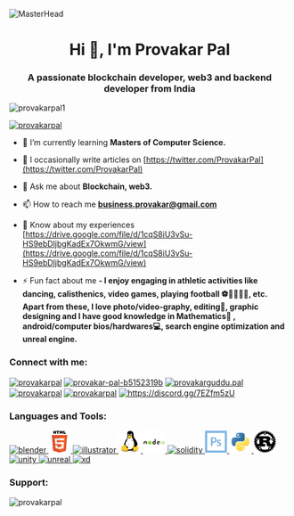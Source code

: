 ![MasterHead](https://camo.githubusercontent.com/94404b4c51df8434a5e4f4056b9b06f9743ad5657011ec6b7f6844cd73c6b56f/68747470733a2f2f7777772e6469676974616c736f6c7574696f6e73657276696365732e636f6d2f696d672f73657276696365732f77656273697465312e676966)
<h1 align="center">Hi 👋, I'm Provakar Pal</h1>
<h3 align="center">A passionate blockchain developer, web3 and backend developer from India</h3>


<p align="left"> <img src="https://komarev.com/ghpvc/?username=provakarpal1&label=Profile%20views&color=0e75b6&style=flat" alt="provakarpal1" /> </p>

<p align="left"> <a href="https://twitter.com/provakarpal" target="blank"><img src="https://img.shields.io/twitter/follow/provakarpal?logo=twitter&style=for-the-badge" alt="provakarpal" /></a> </p>

- 🌱 I’m currently learning **Masters of Computer Science.**

- 📝 I occasionally write articles on [https://twitter.com/ProvakarPal](https://twitter.com/ProvakarPal)

- 💬 Ask me about **Blockchain, web3.**

- 📫 How to reach me **business.provakar@gmail.com**

- 📄 Know about my experiences [https://drive.google.com/file/d/1cqS8iU3vSu-HS9ebDljbgKadEx7OkwmG/view](https://drive.google.com/file/d/1cqS8iU3vSu-HS9ebDljbgKadEx7OkwmG/view)

- ⚡ Fun fact about me **- I enjoy engaging in athletic activities like dancing, calisthenics, video games, playing football ⚽💪🏼🤸🏻, etc. Apart from these, I love photo/video-graphy, editing📸, graphic designing and I have good knowledge in Mathematics📐 , android/computer bios/hardwares💻, search engine optimization and unreal engine.**

<h3 align="left">Connect with me:</h3>
<p align="left">
<a href="https://twitter.com/provakarpal" target="blank"><img align="center" src="https://raw.githubusercontent.com/rahuldkjain/github-profile-readme-generator/master/src/images/icons/Social/twitter.svg" alt="provakarpal" height="30" width="40" /></a>
<a href="https://linkedin.com/in/provakar-pal-b5152319b" target="blank"><img align="center" src="https://raw.githubusercontent.com/rahuldkjain/github-profile-readme-generator/master/src/images/icons/Social/linked-in-alt.svg" alt="provakar-pal-b5152319b" height="30" width="40" /></a>
<a href="https://fb.com/provakarguddu.pal" target="blank"><img align="center" src="https://raw.githubusercontent.com/rahuldkjain/github-profile-readme-generator/master/src/images/icons/Social/facebook.svg" alt="provakarguddu.pal" height="30" width="40" /></a>
<a href="https://instagram.com/provakarpal" target="blank"><img align="center" src="https://raw.githubusercontent.com/rahuldkjain/github-profile-readme-generator/master/src/images/icons/Social/instagram.svg" alt="provakarpal" height="30" width="40" /></a>
<a href="https://www.youtube.com/c/provakarpal" target="blank"><img align="center" src="https://raw.githubusercontent.com/rahuldkjain/github-profile-readme-generator/master/src/images/icons/Social/youtube.svg" alt="provakarpal" height="30" width="40" /></a>
<a href="https://discord.gg/https://discord.gg/yQcA4tBz" target="blank"><img align="center" src="https://raw.githubusercontent.com/rahuldkjain/github-profile-readme-generator/master/src/images/icons/Social/discord.svg" alt="https://discord.gg/7EZfm5zU" height="30" width="40" /></a>
</p>

<h3 align="left">Languages and Tools:</h3>
<p align="left"> <a href="https://www.blender.org/" target="_blank" rel="noreferrer"> <img src="https://download.blender.org/branding/community/blender_community_badge_white.svg" alt="blender" width="40" height="40"/> </a> <a href="https://www.w3.org/html/" target="_blank" rel="noreferrer"> <img src="https://raw.githubusercontent.com/devicons/devicon/master/icons/html5/html5-original-wordmark.svg" alt="html5" width="40" height="40"/> </a> <a href="https://www.adobe.com/in/products/illustrator.html" target="_blank" rel="noreferrer"> <img src="https://www.vectorlogo.zone/logos/adobe_illustrator/adobe_illustrator-icon.svg" alt="illustrator" width="40" height="40"/> </a> <a href="https://www.linux.org/" target="_blank" rel="noreferrer"> <img src="https://raw.githubusercontent.com/devicons/devicon/master/icons/linux/linux-original.svg" alt="linux" width="40" height="40"/> </a> <a href="https://nodejs.org" target="_blank" rel="noreferrer"> <img src="https://raw.githubusercontent.com/devicons/devicon/master/icons/nodejs/nodejs-original-wordmark.svg" alt="nodejs" width="40" height="40"/> </a> <a href="https://soliditylang.org" target="_blank" rel="noreferrer"> <img src="https://docs.soliditylang.org/en/v0.8.19/_static/logo.svg" alt="solidity" width="40" height="40"/> </a> <a href="https://www.photoshop.com/en" target="_blank" rel="noreferrer"> <img src="https://raw.githubusercontent.com/devicons/devicon/master/icons/photoshop/photoshop-line.svg" alt="photoshop" width="40" height="40"/> </a> <a href="https://www.python.org" target="_blank" rel="noreferrer"> <img src="https://raw.githubusercontent.com/devicons/devicon/master/icons/python/python-original.svg" alt="python" width="40" height="40"/> </a> <a href="https://www.rust-lang.org" target="_blank" rel="noreferrer"> <img src="https://raw.githubusercontent.com/devicons/devicon/master/icons/rust/rust-plain.svg" alt="rust" width="40" height="40"/> </a> <a href="https://unity.com/" target="_blank" rel="noreferrer"> <img src="https://www.vectorlogo.zone/logos/unity3d/unity3d-icon.svg" alt="unity" width="40" height="40"/> </a> <a href="https://unrealengine.com/" target="_blank" rel="noreferrer"> <img src="https://raw.githubusercontent.com/kenangundogan/fontisto/036b7eca71aab1bef8e6a0518f7329f13ed62f6b/icons/svg/brand/unreal-engine.svg" alt="unreal" width="40" height="40"/> </a> <a href="https://www.adobe.com/products/xd.html" target="_blank" rel="noreferrer"> <img src="https://cdn.worldvectorlogo.com/logos/adobe-xd.svg" alt="xd" width="40" height="40"/> </a> </p>

<h3 align="left">Support:</h3>
<p><a href="https://www.buymeacoffee.com/provakarpal"> <img align="left" src="https://cdn.buymeacoffee.com/buttons/v2/default-yellow.png" height="50" width="210" alt="provakarpal" /></a></p><br><br>

